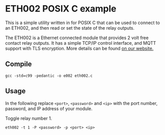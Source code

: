 # ETH002 POSIX C example

This is a simple utility written in for POSIX C that can be used to connect to an ETH002, and then read or set the state of the relay outputs.

The ETH002 is a Ethernet connected module that provides 2 volt free contact relay outputs. It has a simple TCP/IP control interface, and MQTT support with TLS encryption. More details can be found [on our website.](https://www.robot-electronics.co.uk/eth002b.html)

## Compile
```
gcc -std=c99 -pedantic -o e002 eth002.c
```

## Usage

In the following replace `<port>`, `<password>` and `<ip>` with the port number, password, and IP address of your module.

Toggle relay number 1.
```
eth002 -t 1 -P <password> -p <port> <ip> 
```


